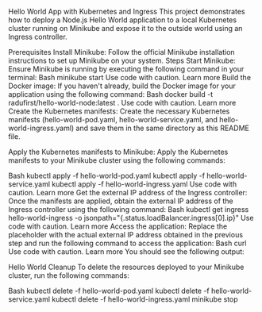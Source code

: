 Hello World App with Kubernetes and Ingress
This project demonstrates how to deploy a Node.js Hello World application to a local Kubernetes cluster running on Minikube and expose it to the outside world using an Ingress controller.

Prerequisites
Install Minikube: Follow the official Minikube installation instructions to set up Minikube on your system.
Steps
Start Minikube: Ensure Minikube is running by executing the following command in your terminal:
Bash
minikube start
Use code with caution. Learn more
Build the Docker image: If you haven't already, build the Docker image for your application using the following command:
Bash
docker build -t radufirst/hello-world-node:latest .
Use code with caution. Learn more
Create the Kubernetes manifests: Create the necessary Kubernetes manifests (hello-world-pod.yaml, hello-world-service.yaml, and hello-world-ingress.yaml) and save them in the same directory as this README file.

Apply the Kubernetes manifests to Minikube: Apply the Kubernetes manifests to your Minikube cluster using the following commands:

Bash
kubectl apply -f hello-world-pod.yaml
kubectl apply -f hello-world-service.yaml
kubectl apply -f hello-world-ingress.yaml
Use code with caution. Learn more
Get the external IP address of the Ingress controller: Once the manifests are applied, obtain the external IP address of the Ingress controller using the following command:
Bash
kubectl get ingress hello-world-ingress -o jsonpath="{.status.loadBalancer.ingress[0].ip}"
Use code with caution. Learn more
Access the application: Replace the <external-ip-address> placeholder with the actual external IP address obtained in the previous step and run the following command to access the application:
Bash
curl <external-ip-address>
Use code with caution. Learn more
You should see the following output:

Hello World
Cleanup
To delete the resources deployed to your Minikube cluster, run the following commands:

Bash
kubectl delete -f hello-world-pod.yaml
kubectl delete -f hello-world-service.yaml
kubectl delete -f hello-world-ingress.yaml
minikube stop

